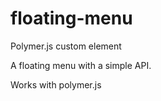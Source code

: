 floating-menu
=============

Polymer.js custom element

A floating menu with a simple API.

Works with polymer.js